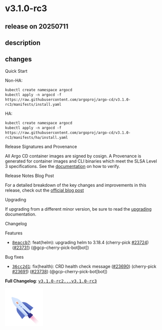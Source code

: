 # v3.1.0-rc3

## release on 20250711
## description
## changes
Quick Start

Non-HA:

    kubectl create namespace argocd
    kubectl apply -n argocd -f https://raw.githubusercontent.com/argoproj/argo-cd/v3.1.0-rc3/manifests/install.yaml

HA:

    kubectl create namespace argocd
    kubectl apply -n argocd -f https://raw.githubusercontent.com/argoproj/argo-cd/v3.1.0-rc3/manifests/ha/install.yaml

Release Signatures and Provenance

All Argo CD container images are signed by cosign. A Provenance is generated for container images and CLI binaries which meet the SLSA Level 3 specifications. See the <a href="https://argo-cd.readthedocs.io/en/stable/operator-manual/signed-release-assets" rel="nofollow">documentation</a> on how to verify.

Release Notes Blog Post

For a detailed breakdown of the key changes and improvements in this release, check out the <a href="https://blog.argoproj.io/announcing-argo-cd-v3-1-f4389bc783c8" rel="nofollow">official blog post</a>

Upgrading

If upgrading from a different minor version, be sure to read the <a href="https://argo-cd.readthedocs.io/en/stable/operator-manual/upgrading/overview/" rel="nofollow">upgrading</a> documentation.

Changelog

Features

* <a class="commit-link" data-hovercard-type="commit" data-hovercard-url="https://github.com/argoproj/argo-cd/commit/8eaccb7ea0431a2fcb6f5cb18cd582e14382ac1a/hovercard" href="https://github.com/argoproj/argo-cd/commit/8eaccb7ea0431a2fcb6f5cb18cd582e14382ac1a"><tt>8eaccb7</tt></a>: feat(helm): upgrading helm to 3.18.4 (cherry-pick <a class="issue-link js-issue-link" data-error-text="Failed to load title" data-id="3217314726" data-permission-text="Title is private" data-url="https://github.com/argoproj/argo-cd/issues/23724" data-hovercard-type="pull_request" data-hovercard-url="/argoproj/argo-cd/pull/23724/hovercard" href="https://github.com/argoproj/argo-cd/pull/23724">#23724</a>) (<a class="issue-link js-issue-link" data-error-text="Failed to load title" data-id="3218051610" data-permission-text="Title is private" data-url="https://github.com/argoproj/argo-cd/issues/23731" data-hovercard-type="pull_request" data-hovercard-url="/argoproj/argo-cd/pull/23731/hovercard" href="https://github.com/argoproj/argo-cd/pull/23731">#23731</a>) (@gcp-cherry-pick-bot[bot])

Bug fixes

* <a class="commit-link" data-hovercard-type="commit" data-hovercard-url="https://github.com/argoproj/argo-cd/commit/36cc2d1b86f1127a90a00f8e486e8e63d767d8ca/hovercard" href="https://github.com/argoproj/argo-cd/commit/36cc2d1b86f1127a90a00f8e486e8e63d767d8ca"><tt>36cc2d1</tt></a>: fix(health): CRD health check message (<a class="issue-link js-issue-link" data-error-text="Failed to load title" data-id="3212884649" data-permission-text="Title is private" data-url="https://github.com/argoproj/argo-cd/issues/23690" data-hovercard-type="issue" data-hovercard-url="/argoproj/argo-cd/issues/23690/hovercard" href="https://github.com/argoproj/argo-cd/issues/23690">#23690</a>) (cherry-pick <a class="issue-link js-issue-link" data-error-text="Failed to load title" data-id="3212904566" data-permission-text="Title is private" data-url="https://github.com/argoproj/argo-cd/issues/23691" data-hovercard-type="pull_request" data-hovercard-url="/argoproj/argo-cd/pull/23691/hovercard" href="https://github.com/argoproj/argo-cd/pull/23691">#23691</a>) (<a class="issue-link js-issue-link" data-error-text="Failed to load title" data-id="3219469836" data-permission-text="Title is private" data-url="https://github.com/argoproj/argo-cd/issues/23738" data-hovercard-type="pull_request" data-hovercard-url="/argoproj/argo-cd/pull/23738/hovercard" href="https://github.com/argoproj/argo-cd/pull/23738">#23738</a>) (@gcp-cherry-pick-bot[bot])

<strong>Full Changelog</strong>: <a class="commit-link" href="https://github.com/argoproj/argo-cd/compare/v3.1.0-rc2...v3.1.0-rc3"><tt>v3.1.0-rc2...v3.1.0-rc3</tt></a>

<a href="https://argoproj.github.io/cd/" rel="nofollow"><img src="https://raw.githubusercontent.com/argoproj/argo-site/master/content/pages/cd/gitops-cd.png" width="25%" style="max-width: 100%;"></a>

